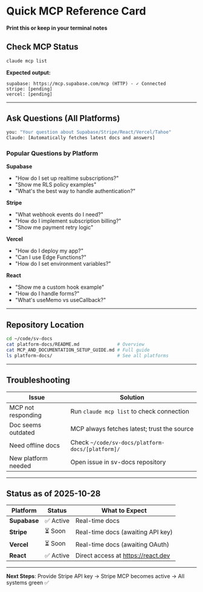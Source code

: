 # Quick MCP Reference Card

**Print this or keep in your terminal notes**

## Check MCP Status
```bash
claude mcp list
```

**Expected output:**
```
supabase: https://mcp.supabase.com/mcp (HTTP) - ✓ Connected
stripe: [pending]
vercel: [pending]
```

---

## Ask Questions (All Platforms)

```bash
you: "Your question about Supabase/Stripe/React/Vercel/Tahoe"
Claude: [Automatically fetches latest docs and answers]
```

### Popular Questions by Platform

**Supabase**
- "How do I set up realtime subscriptions?"
- "Show me RLS policy examples"
- "What's the best way to handle authentication?"

**Stripe**
- "What webhook events do I need?"
- "How do I implement subscription billing?"
- "Show me payment retry logic"

**Vercel**
- "How do I deploy my app?"
- "Can I use Edge Functions?"
- "How do I set environment variables?"

**React**
- "Show me a custom hook example"
- "How do I handle forms?"
- "What's useMemo vs useCallback?"

---

## Repository Location

```bash
cd ~/code/sv-docs
cat platform-docs/README.md              # Overview
cat MCP_AND_DOCUMENTATION_SETUP_GUIDE.md # Full guide
ls platform-docs/                        # See all platforms
```

---

## Troubleshooting

| Issue | Solution |
|-------|----------|
| MCP not responding | Run `claude mcp list` to check connection |
| Doc seems outdated | MCP always fetches latest; trust the source |
| Need offline docs | Check `~/code/sv-docs/platform-docs/[platform]/` |
| New platform needed | Open issue in sv-docs repository |

---

## Status as of 2025-10-28

| Platform | Status | What to Expect |
|----------|--------|----------------|
| **Supabase** | ✅ Active | Real-time docs |
| **Stripe** | ⏳ Soon | Real-time docs (awaiting API key) |
| **Vercel** | ⏳ Soon | Real-time docs (awaiting OAuth) |
| **React** | ✅ Active | Direct access at https://react.dev |

---

**Next Steps**: Provide Stripe API key → Stripe MCP becomes active → All systems green ✅
